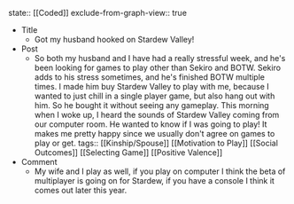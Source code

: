 state:: [[Coded]]
exclude-from-graph-view:: true

- Title
  - Got my husband hooked on Stardew Valley!
- Post
  - So both my husband and I have had a really stressful week, and he's been looking for games to play other than Sekiro and BOTW. Sekiro adds to his stress sometimes, and he's finished BOTW multiple times. I made him buy Stardew Valley to play with me, because I wanted to just chill in a single player game, but also hang out with him. So he bought it without seeing any gameplay. This morning when I woke up, I heard the sounds of Stardew Valley coming from our computer room. He wanted to know if I was going to play! It makes me pretty happy since we usually don't agree on games to play or get.
    tags:: [[Kinship/Spouse]] [[Motivation to Play]] [[Social Outcomes]] [[Selecting Game]] [[Positive Valence]]
- Comment
  - My wife and I play as well, if you play on computer I think the beta of multiplayer is going on for Stardew, if you have a console I think it comes out later this year.
